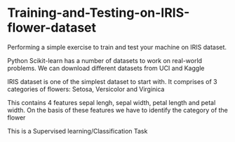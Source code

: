 # Training-and-Testing-on-IRIS-flower-dataset

Performing a simple exercise to train and test your machine on IRIS dataset. 

Python Scikit-learn has a number of datasets to work on real-world problems. 
We can download different datasets from UCI and Kaggle

IRIS dataset is one of the simplest dataset to start with. It comprises of 3 categories of flowers: Setosa, Versicolor and Virginica

This contains 4 features sepal lengh, sepal width, petal length and petal width.
On the basis of these features we have to identify the category of the flower

This is a Supervised learning/Classification Task

